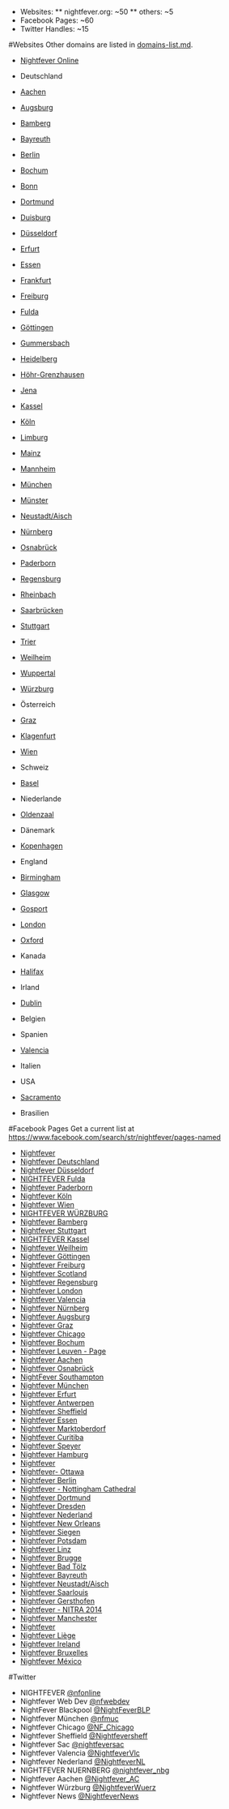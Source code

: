 * Websites:
** nightfever.org: ~50
** others: ~5
* Facebook Pages: ~60
* Twitter Handles: ~15

#Websites
Other domains are listed in [domains-list.md](domains-list.md).
* [Nightfever Online](http://www.nightfever.org)

* Deutschland
 * [Aachen](http://aachen.nightfever.org)
 * [Augsburg](http://augsburg.nightfever.org)
 * [Bamberg](http://bamberg.nightfever.org)
 * [Bayreuth](http://bayreuth.nightfever.org)
 * [Berlin](http://berlin.nightfever.org)
 * [Bochum](http://bochum.nightfever.org)
 * [Bonn](http://bonn.nightfever.org)
 * [Dortmund](http://dortmund.nightfever.org)
 * [Duisburg](http://duisburg.nightfever.org)
 * [Düsseldorf](http://duesseldorf.nightfever.org)
 * [Erfurt](http://erfurt.nightfever.org)
 * [Essen](http://essen.nightfever.org)
 * [Frankfurt](http://frankfurt.nightfever.org)
 * [Freiburg](http://freiburg.nightfever.org)
 * [Fulda](http://fulda.nightfever.org)
 * [Göttingen](http://goettingen.nightfever.org)
 * [Gummersbach](http://gummersbach.nightfever.org)
 * [Heidelberg](http://heidelberg.nightfever.org)
 * [Höhr-Grenzhausen](http://hoehr-grenzhausen.nightfever.org)
 * [Jena](http://jena.nightfever.org)
 * [Kassel](http://kassel.nightfever.org)
 * [Köln](http://koeln.nightfever.org)
 * [Limburg](http://limburg.nightfever.org)
 * [Mainz](http://mainz.nightfever.org)
 * [Mannheim](http://mannheim.nightfever.org)
 * [München](http://muenchen.nightfever.org)
 * [Münster](http://muenster.nightfever.org)
 * [Neustadt/Aisch](http://neustadt.nightfever.org)
 * [Nürnberg](http://nuernberg.nightfever.org)
 * [Osnabrück](http://osnabrueck.nightfever.org)
 * [Paderborn](http://paderborn.nightfever.org)
 * [Regensburg](http://regensburg.nightfever.org)
 * [Rheinbach](http://rheinbach.nightfever.org)
 * [Saarbrücken](http://saarbruecken.nightfever.org)
 * [Stuttgart](http://stuttgart.nightfever.org)
 * [Trier](http://trier.nightfever.org)
 * [Weilheim](http://weilheim.nightfever.org)
 * [Wuppertal](http://wuppertal.nightfever.org)
 * [Würzburg](http://wuerzburg.nightfever.org)

* Österreich
 * [Graz](http://graz.nightfever.org)
 * [Klagenfurt](http://klagenfurt.nightfever.org)
 * [Wien](http://wien.nightfever.org)

* Schweiz
 * [Basel](http://basel.nightfever.org)

* Niederlande
 * [Oldenzaal](http://oldenzaal.nightfever.org)

* Dänemark
 * [Kopenhagen](http://kopenhagen.nightfever.org)

* England
 * [Birmingham](http://birmingham.nightfever.org)
 * [Glasgow](http://glasgow.nightfever.org)
 * [Gosport](http://gosport.nightfever.org)
 * [London](http://london.nightfever.org)
 * [Oxford](http://oxford.nightfever.org)

* Kanada
 * [Halifax](http://halifax.nightfever.org)

* Irland
 * [Dublin](http://dublin.nightfever.org)

* Belgien

* Spanien
 * [Valencia](http://valencia.nightfever.org)

* Italien

* USA
 * [Sacramento](http://sacramento.nightfever.org)

* Brasilien

#Facebook Pages
Get a current list at https://www.facebook.com/search/str/nightfever/pages-named

* [Nightfever](http://facebook.com/NightfeverInternational)
* [Nightfever Deutschland](http://facebook.com/NIGHTFEVER.Deutschland)
* [Nightfever Düsseldorf](http://facebook.com/NightfeverDusseldorf)
* [NIGHTFEVER Fulda](http://facebook.com/NIGHTFEVER.Fulda)
* [Nightfever Paderborn](http://facebook.com/NightfeverPaderborn)
* [Nightfever Köln](http://facebook.com/pages/Nightfever-K%C3%B6ln/257907608490)
* [Nightfever Wien](http://facebook.com/nightfever.wien)
* [NIGHTFEVER WÜRZBURG](http://facebook.com/NightfeverWuerzburg)
* [Nightfever Bamberg](http://facebook.com/NightfeverBamberg)
* [Nightfever Stuttgart](http://facebook.com/NightfeverStuttgart)
* [NIGHTFEVER Kassel](http://facebook.com/NightfeverKassel)
* [Nightfever Weilheim](http://facebook.com/NightfeverWeilheim)
* [Nightfever Göttingen](http://facebook.com/NIGHTFEVERGOETTINGEN)
* [Nightfever Freiburg](http://facebook.com/freiburg.nightfever)
* [Nightfever Scotland](http://facebook.com/NightfeverScotland)
* [Nightfever Regensburg](http://facebook.com/NightfeverRegensburg)
* [Nightfever London](http://facebook.com/NightfeverLondon)
* [Nightfever Valencia](http://facebook.com/nightfever.valencia)
* [Nightfever Nürnberg](http://facebook.com/nightfever.nuernberg)
* [Nightfever Augsburg](http://facebook.com/NightfeverAugsburg)
* [Nightfever Graz](http://facebook.com/Nightfever.Graz)
* [Nightfever Chicago](http://facebook.com/nightfeverchicago)
* [Nightfever Bochum](http://facebook.com/NightfeverBochum)
* [Nightfever Leuven - Page](http://facebook.com/pages/Nightfever-Leuven-Page/474825482652963)
* [Nightfever Aachen](http://facebook.com/nightfever.aachen)
* [Nightfever Osnabrück](http://facebook.com/NightfeverOsnabrueck)
* [NightFever Southampton](http://facebook.com/nightfeversouthampton)
* [Nightfever München](http://facebook.com/NightfeverMuenchen)
* [Nightfever Erfurt](http://facebook.com/Nightfever.Erfurt)
* [Nightfever Antwerpen](http://facebook.com/nightfeverantwerpen)
* [Nightfever Sheffield](http://facebook.com/pages/Nightfever-Sheffield/558674467486771)
* [Nightfever Essen](http://facebook.com/NightfeverEssen)
* [Nightfever Marktoberdorf](http://facebook.com/NightfeverMarktoberdorf)
* [Nightfever Curitiba](http://facebook.com/nightfevercuritiba)
* [Nightfever Speyer](http://facebook.com/nightfeverspeyer)
* [Nightfever Hamburg](http://facebook.com/NightfeverHamburg)
* [Nightfever](http://facebook.com/pages/Nightfever/712073438866604)
* [Nightfever- Ottawa](http://facebook.com/pages/Nightfever-Ottawa/642261622505891)
* [Nightfever Berlin](http://facebook.com/Berlin.nightfever)
* [Nightfever - Nottingham Cathedral](http://facebook.com/NightfeverNottingham)
* [Nightfever Dortmund](http://facebook.com/pages/Nightfever-Dortmund/768364056529967)
* [Nightfever Dresden](http://facebook.com/pages/Nightfever-Dresden/297177133796573)
* [Nightfever Nederland](http://facebook.com/NightfeverNL)
* [Nightfever New Orleans](http://facebook.com/nightfevernola)
* [Nightfever Siegen](http://facebook.com/NightfeverSiegen)
* [Nightfever Potsdam](http://facebook.com/NightfeverPotsdam)
* [Nightfever Linz](http://facebook.com/nightfever.linz)
* [Nightfever Brugge](http://facebook.com/NightfeverBrugge)
* [Nightfever Bad Tölz](http://facebook.com/NightfeverBadTolz)
* [Nightfever Bayreuth](http://facebook.com/NightfeverBayreuth)
* [Nightfever Neustadt/Aisch](http://facebook.com/nightfever.neustadt)
* [Nightfever Saarlouis](http://facebook.com/nightfever.saarlouis)
* [Nightfever Gersthofen](http://facebook.com/nightfevergersthofen)
* [Nightfever - NITRA 2014](http://facebook.com/pages/Nightfever-NITRA-2014/1448117588763793)
* [Nightfever Manchester](http://facebook.com/pages/Nightfever-Manchester/1469042073356137)
* [Nightfever](http://facebook.com/pages/Nightfever/156027752233)
* [Nightfever Liège](http://facebook.com/pages/Nightfever-Li%C3%A8ge/408970262537849)
* [Nightfever Ireland](http://facebook.com/nightfeverireland)
* [Nightfever Bruxelles](http://facebook.com/nightfeverbruxelles)
* [Nightfever México](http://facebook.com/pages/Nightfever-M%C3%A9xico/1476500899293786)

#Twitter
* NIGHTFEVER [@nfonline](https://twitter.com/nfonline)
* Nightfever Web Dev [@nfwebdev](https://twitter.com/nfwebdev)
* NightFever Blackpool [@NightFeverBLP](https://twitter.com/NightFeverBLP)
* Nightfever München [@nfmuc](https://twitter.com/nfmuc)
* Nightfever Chicago [@NF_Chicago](https://twitter.com/NF_Chicago)
* Nightfever Sheffield [@Nightfeversheff](https://twitter.com/Nightfeversheff)
* Nightfever Sac [@nightfeversac](https://twitter.com/nightfeversac)
* Nightfever Valencia [@NightfeverVlc](https://twitter.com/NightfeverVlc)
* Nightfever Nederland [@NightfeverNL](https://twitter.com/NightfeverNL)
* NIGHTFEVER NUERNBERG [@nightfever_nbg](https://twitter.com/nightfever_nbg)
* Nightfever Aachen [@Nightfever_AC](https://twitter.com/Nightfever_AC)
* Nightfever Würzburg [@NightfeverWuerz](https://twitter.com/NightfeverWuerz)
* Nightfever News [@NightfeverNews](https://twitter.com/NightfeverNews)
